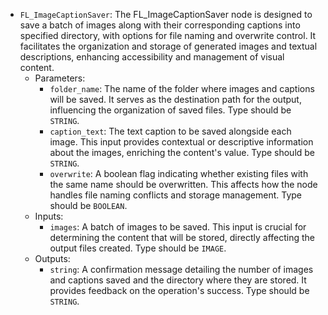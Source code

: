 - `FL_ImageCaptionSaver`: The FL_ImageCaptionSaver node is designed to save a batch of images along with their corresponding captions into specified directory, with options for file naming and overwrite control. It facilitates the organization and storage of generated images and textual descriptions, enhancing accessibility and management of visual content.
    - Parameters:
        - `folder_name`: The name of the folder where images and captions will be saved. It serves as the destination path for the output, influencing the organization of saved files. Type should be `STRING`.
        - `caption_text`: The text caption to be saved alongside each image. This input provides contextual or descriptive information about the images, enriching the content's value. Type should be `STRING`.
        - `overwrite`: A boolean flag indicating whether existing files with the same name should be overwritten. This affects how the node handles file naming conflicts and storage management. Type should be `BOOLEAN`.
    - Inputs:
        - `images`: A batch of images to be saved. This input is crucial for determining the content that will be stored, directly affecting the output files created. Type should be `IMAGE`.
    - Outputs:
        - `string`: A confirmation message detailing the number of images and captions saved and the directory where they are stored. It provides feedback on the operation's success. Type should be `STRING`.
